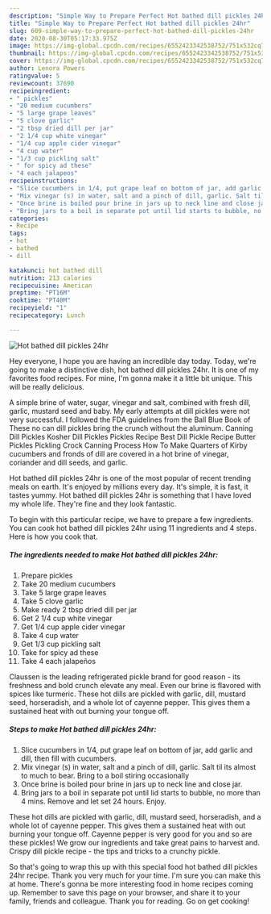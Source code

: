 ```yaml
---
description: "Simple Way to Prepare Perfect Hot bathed dill pickles 24hr"
title: "Simple Way to Prepare Perfect Hot bathed dill pickles 24hr"
slug: 609-simple-way-to-prepare-perfect-hot-bathed-dill-pickles-24hr
date: 2020-08-30T05:17:33.975Z
image: https://img-global.cpcdn.com/recipes/6552423342538752/751x532cq70/hot-bathed-dill-pickles-24hr-recipe-main-photo.jpg
thumbnail: https://img-global.cpcdn.com/recipes/6552423342538752/751x532cq70/hot-bathed-dill-pickles-24hr-recipe-main-photo.jpg
cover: https://img-global.cpcdn.com/recipes/6552423342538752/751x532cq70/hot-bathed-dill-pickles-24hr-recipe-main-photo.jpg
author: Lenora Powers
ratingvalue: 5
reviewcount: 37690
recipeingredient:
- " pickles"
- "20 medium cucumbers"
- "5 large grape leaves"
- "5 clove garlic"
- "2 tbsp dried dill per jar"
- "2 1/4 cup white vinegar"
- "1/4 cup apple cider vinegar"
- "4 cup water"
- "1/3 cup pickling salt"
- " for spicy ad these"
- "4 each jalapeos"
recipeinstructions:
- "Slice cucumbers in 1/4, put grape leaf on bottom of jar, add garlic and dill, then fill with cucumbers."
- "Mix vinegar (s) in water, salt and a pinch of dill, garlic. Salt til its almost to much to bear. Bring to a boil stiring occasionally"
- "Once brine is boiled pour brine in jars up to neck line and close jar."
- "Bring jars to a boil in separate pot until lid starts to bubble, no more than 4 mins. Remove and let set 24 hours. Enjoy."
categories:
- Recipe
tags:
- hot
- bathed
- dill

katakunci: hot bathed dill 
nutrition: 213 calories
recipecuisine: American
preptime: "PT16M"
cooktime: "PT40M"
recipeyield: "1"
recipecategory: Lunch

---
```



![Hot bathed dill pickles 24hr](https://img-global.cpcdn.com/recipes/6552423342538752/751x532cq70/hot-bathed-dill-pickles-24hr-recipe-main-photo.jpg)

Hey everyone, I hope you are having an incredible day today. Today, we're going to make a distinctive dish, hot bathed dill pickles 24hr. It is one of my favorites food recipes. For mine, I'm gonna make it a little bit unique. This will be really delicious.

A simple brine of water, sugar, vinegar and salt, combined with fresh dill, garlic, mustard seed and baby. My early attempts at dill pickles were not very successful. I followed the FDA guidelines from the Ball Blue Book of These no can dill pickles bring the crunch without the aluminum. Canning Dill Pickles Kosher Dill Pickles Pickles Recipe Best Dill Pickle Recipe Butter Pickles Pickling Crock Canning Process How To Make Quarters of Kirby cucumbers and fronds of dill are covered in a hot brine of vinegar, coriander and dill seeds, and garlic.

Hot bathed dill pickles 24hr is one of the most popular of recent trending meals on earth. It's enjoyed by millions every day. It's simple, it is fast, it tastes yummy. Hot bathed dill pickles 24hr is something that I have loved my whole life. They're fine and they look fantastic.


To begin with this particular recipe, we have to prepare a few ingredients. You can cook hot bathed dill pickles 24hr using 11 ingredients and 4 steps. Here is how you cook that.

<!--inarticleads1-->

##### The ingredients needed to make Hot bathed dill pickles 24hr:

1. Prepare  pickles
1. Take 20 medium cucumbers
1. Take 5 large grape leaves
1. Take 5 clove garlic
1. Make ready 2 tbsp dried dill per jar
1. Get 2 1/4 cup white vinegar
1. Get 1/4 cup apple cider vinegar
1. Take 4 cup water
1. Get 1/3 cup pickling salt
1. Take  for spicy ad these
1. Take 4 each jalapeños


Claussen is the leading refrigerated pickle brand for good reason - its freshness and bold crunch elevate any meal. Even our brine is flavored with spices like turmeric. These hot dills are pickled with garlic, dill, mustard seed, horseradish, and a whole lot of cayenne pepper. This gives them a sustained heat with out burning your tongue off. 

<!--inarticleads2-->

##### Steps to make Hot bathed dill pickles 24hr:

1. Slice cucumbers in 1/4, put grape leaf on bottom of jar, add garlic and dill, then fill with cucumbers.
1. Mix vinegar (s) in water, salt and a pinch of dill, garlic. Salt til its almost to much to bear. Bring to a boil stiring occasionally
1. Once brine is boiled pour brine in jars up to neck line and close jar.
1. Bring jars to a boil in separate pot until lid starts to bubble, no more than 4 mins. Remove and let set 24 hours. Enjoy.


These hot dills are pickled with garlic, dill, mustard seed, horseradish, and a whole lot of cayenne pepper. This gives them a sustained heat with out burning your tongue off. Cayenne pepper is very good for you and so are these pickles! We grow our ingredients and take great pains to harvest and. Crispy dill pickle recipe - the tips and tricks to a crunchy pickle. 

So that's going to wrap this up with this special food hot bathed dill pickles 24hr recipe. Thank you very much for your time. I'm sure you can make this at home. There's gonna be more interesting food in home recipes coming up. Remember to save this page on your browser, and share it to your family, friends and colleague. Thank you for reading. Go on get cooking!
